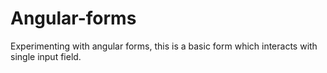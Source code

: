 # Angular-forms
Experimenting with angular forms, this is a basic form which interacts with single input field.
